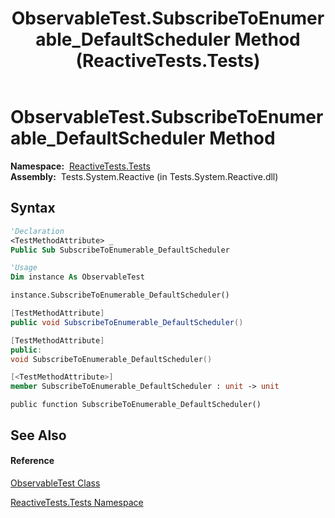 ﻿---
title: ObservableTest.SubscribeToEnumerable_DefaultScheduler Method  (ReactiveTests.Tests)
TOCTitle: SubscribeToEnumerable_DefaultScheduler Method
ms:assetid: M:ReactiveTests.Tests.ObservableTest.SubscribeToEnumerable_DefaultScheduler
ms:mtpsurl: https://msdn.microsoft.com/en-us/library/reactivetests.tests.observabletest.subscribetoenumerable_defaultscheduler(v=VS.103)
ms:contentKeyID: 36621170
ms.date: 06/28/2011
mtps_version: v=VS.103
f1_keywords:
- ReactiveTests.Tests.ObservableTest.SubscribeToEnumerable_DefaultScheduler
dev_langs:
- CSharp
- JScript
- VB
- FSharp
- c++
---

# ObservableTest.SubscribeToEnumerable\_DefaultScheduler Method

**Namespace:**  [ReactiveTests.Tests](hh289046\(v=vs.103\).md)  
**Assembly:**  Tests.System.Reactive (in Tests.System.Reactive.dll)

## Syntax

``` vb
'Declaration
<TestMethodAttribute> _
Public Sub SubscribeToEnumerable_DefaultScheduler
```

``` vb
'Usage
Dim instance As ObservableTest

instance.SubscribeToEnumerable_DefaultScheduler()
```

``` csharp
[TestMethodAttribute]
public void SubscribeToEnumerable_DefaultScheduler()
```

``` c++
[TestMethodAttribute]
public:
void SubscribeToEnumerable_DefaultScheduler()
```

``` fsharp
[<TestMethodAttribute>]
member SubscribeToEnumerable_DefaultScheduler : unit -> unit 
```

``` jscript
public function SubscribeToEnumerable_DefaultScheduler()
```

## See Also

#### Reference

[ObservableTest Class](hh288687\(v=vs.103\).md)

[ReactiveTests.Tests Namespace](hh289046\(v=vs.103\).md)

